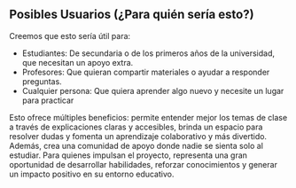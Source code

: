 ## Posibles Usuarios (¿Para quién sería esto?)
Creemos que esto sería útil para:
* Estudiantes: De secundaria o de los primeros años de la universidad, que necesitan un apoyo extra.
* Profesores: Que quieran compartir materiales o ayudar a responder preguntas.
* Cualquier persona: Que quiera aprender algo nuevo y necesite un lugar para practicar

Esto ofrece múltiples beneficios: permite entender mejor los temas de clase a través de explicaciones claras y accesibles, brinda un espacio para resolver dudas y fomenta un aprendizaje colaborativo y más divertido. Además, crea una comunidad de apoyo donde nadie se sienta solo al estudiar. Para quienes impulsan el proyecto, representa una gran oportunidad de desarrollar habilidades, reforzar conocimientos y generar un impacto positivo en su entorno educativo.

